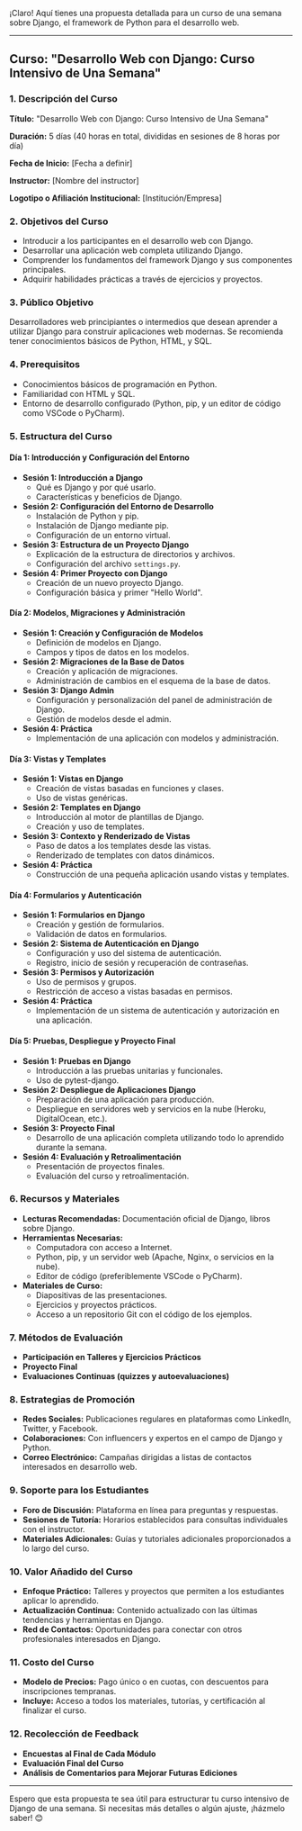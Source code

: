 ¡Claro! Aquí tienes una propuesta detallada para un curso de una semana sobre Django, el framework de Python para el desarrollo web.

---

## Curso: "Desarrollo Web con Django: Curso Intensivo de Una Semana"

### 1. Descripción del Curso
**Título:** "Desarrollo Web con Django: Curso Intensivo de Una Semana"

**Duración:** 5 días (40 horas en total, divididas en sesiones de 8 horas por día)

**Fecha de Inicio:** [Fecha a definir]

**Instructor:** [Nombre del instructor]

**Logotipo o Afiliación Institucional:** [Institución/Empresa]

### 2. Objetivos del Curso
- Introducir a los participantes en el desarrollo web con Django.
- Desarrollar una aplicación web completa utilizando Django.
- Comprender los fundamentos del framework Django y sus componentes principales.
- Adquirir habilidades prácticas a través de ejercicios y proyectos.

### 3. Público Objetivo
Desarrolladores web principiantes o intermedios que desean aprender a utilizar Django para construir aplicaciones web modernas. Se recomienda tener conocimientos básicos de Python, HTML, y SQL.

### 4. Prerequisitos
- Conocimientos básicos de programación en Python.
- Familiaridad con HTML y SQL.
- Entorno de desarrollo configurado (Python, pip, y un editor de código como VSCode o PyCharm).

### 5. Estructura del Curso

#### **Día 1: Introducción y Configuración del Entorno**
- **Sesión 1: Introducción a Django**
  - Qué es Django y por qué usarlo.
  - Características y beneficios de Django.
- **Sesión 2: Configuración del Entorno de Desarrollo**
  - Instalación de Python y pip.
  - Instalación de Django mediante pip.
  - Configuración de un entorno virtual.
- **Sesión 3: Estructura de un Proyecto Django**
  - Explicación de la estructura de directorios y archivos.
  - Configuración del archivo `settings.py`.
- **Sesión 4: Primer Proyecto con Django**
  - Creación de un nuevo proyecto Django.
  - Configuración básica y primer "Hello World".

#### **Día 2: Modelos, Migraciones y Administración**
- **Sesión 1: Creación y Configuración de Modelos**
  - Definición de modelos en Django.
  - Campos y tipos de datos en los modelos.
- **Sesión 2: Migraciones de la Base de Datos**
  - Creación y aplicación de migraciones.
  - Administración de cambios en el esquema de la base de datos.
- **Sesión 3: Django Admin**
  - Configuración y personalización del panel de administración de Django.
  - Gestión de modelos desde el admin.
- **Sesión 4: Práctica**
  - Implementación de una aplicación con modelos y administración.

#### **Día 3: Vistas y Templates**
- **Sesión 1: Vistas en Django**
  - Creación de vistas basadas en funciones y clases.
  - Uso de vistas genéricas.
- **Sesión 2: Templates en Django**
  - Introducción al motor de plantillas de Django.
  - Creación y uso de templates.
- **Sesión 3: Contexto y Renderizado de Vistas**
  - Paso de datos a los templates desde las vistas.
  - Renderizado de templates con datos dinámicos.
- **Sesión 4: Práctica**
  - Construcción de una pequeña aplicación usando vistas y templates.

#### **Día 4: Formularios y Autenticación**
- **Sesión 1: Formularios en Django**
  - Creación y gestión de formularios.
  - Validación de datos en formularios.
- **Sesión 2: Sistema de Autenticación en Django**
  - Configuración y uso del sistema de autenticación.
  - Registro, inicio de sesión y recuperación de contraseñas.
- **Sesión 3: Permisos y Autorización**
  - Uso de permisos y grupos.
  - Restricción de acceso a vistas basadas en permisos.
- **Sesión 4: Práctica**
  - Implementación de un sistema de autenticación y autorización en una aplicación.

#### **Día 5: Pruebas, Despliegue y Proyecto Final**
- **Sesión 1: Pruebas en Django**
  - Introducción a las pruebas unitarias y funcionales.
  - Uso de pytest-django.
- **Sesión 2: Despliegue de Aplicaciones Django**
  - Preparación de una aplicación para producción.
  - Despliegue en servidores web y servicios en la nube (Heroku, DigitalOcean, etc.).
- **Sesión 3: Proyecto Final**
  - Desarrollo de una aplicación completa utilizando todo lo aprendido durante la semana.
- **Sesión 4: Evaluación y Retroalimentación**
  - Presentación de proyectos finales.
  - Evaluación del curso y retroalimentación.

### 6. Recursos y Materiales
- **Lecturas Recomendadas:** Documentación oficial de Django, libros sobre Django.
- **Herramientas Necesarias:**
  - Computadora con acceso a Internet.
  - Python, pip, y un servidor web (Apache, Nginx, o servicios en la nube).
  - Editor de código (preferiblemente VSCode o PyCharm).
- **Materiales de Curso:**
  - Diapositivas de las presentaciones.
  - Ejercicios y proyectos prácticos.
  - Acceso a un repositorio Git con el código de los ejemplos.

### 7. Métodos de Evaluación
- **Participación en Talleres y Ejercicios Prácticos**
- **Proyecto Final**
- **Evaluaciones Continuas (quizzes y autoevaluaciones)**

### 8. Estrategias de Promoción
- **Redes Sociales:** Publicaciones regulares en plataformas como LinkedIn, Twitter, y Facebook.
- **Colaboraciones:** Con influencers y expertos en el campo de Django y Python.
- **Correo Electrónico:** Campañas dirigidas a listas de contactos interesados en desarrollo web.

### 9. Soporte para los Estudiantes
- **Foro de Discusión:** Plataforma en línea para preguntas y respuestas.
- **Sesiones de Tutoría:** Horarios establecidos para consultas individuales con el instructor.
- **Materiales Adicionales:** Guías y tutoriales adicionales proporcionados a lo largo del curso.

### 10. Valor Añadido del Curso
- **Enfoque Práctico:** Talleres y proyectos que permiten a los estudiantes aplicar lo aprendido.
- **Actualización Continua:** Contenido actualizado con las últimas tendencias y herramientas en Django.
- **Red de Contactos:** Oportunidades para conectar con otros profesionales interesados en Django.

### 11. Costo del Curso
- **Modelo de Precios:** Pago único o en cuotas, con descuentos para inscripciones tempranas.
- **Incluye:** Acceso a todos los materiales, tutorías, y certificación al finalizar el curso.

### 12. Recolección de Feedback
- **Encuestas al Final de Cada Módulo**
- **Evaluación Final del Curso**
- **Análisis de Comentarios para Mejorar Futuras Ediciones**

---

Espero que esta propuesta te sea útil para estructurar tu curso intensivo de Django de una semana. Si necesitas más detalles o algún ajuste, ¡házmelo saber! 😊